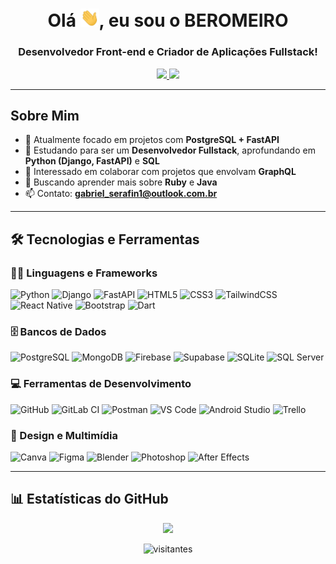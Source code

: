 <h1 align="center">Olá <img src="https://raw.githubusercontent.com/ABSphreak/ABSphreak/master/gifs/Hi.gif" width="30px">, eu sou o BEROMEIRO</h1>
<h3 align="center">Desenvolvedor Front-end e Criador de Aplicações Fullstack!</h3>

<p align="center">
  <a href="https://www.linkedin.com/in/gabriel-romeiro-3209b5230/" target="_blank">
    <img src="https://img.shields.io/badge/LinkedIn-0A66C2.svg?style=for-the-badge&logo=LinkedIn&logoColor=white"/>
  </a>
  <a href="mailto:gabriel_serafin1@outlook.com.br" target="_blank">
    <img src="https://img.shields.io/badge/Outlook-0077B5.svg?style=for-the-badge&logo=Microsoft-Outlook&logoColor=white"/>
  </a>
</p>

---

##  Sobre Mim

- 🔭 Atualmente focado  em projetos com **PostgreSQL + FastAPI**
- 🌱 Estudando para ser um **Desenvolvedor Fullstack**, aprofundando em **Python (Django, FastAPI)** e **SQL**
- 👯 Interessado em colaborar com projetos que envolvam **GraphQL**
- 🤝 Buscando aprender mais sobre **Ruby** e **Java**
- 📫 Contato: **gabriel_serafin1@outlook.com.br**

---

## 🛠️ Tecnologias e Ferramentas

### 👨‍💻 Linguagens e Frameworks
![Python](https://img.shields.io/badge/python-3670A0?style=for-the-badge&logo=python&logoColor=ffdd54)
![Django](https://img.shields.io/badge/django-092E20?style=for-the-badge&logo=django&logoColor=white)
![FastAPI](https://img.shields.io/badge/FastAPI-005571?style=for-the-badge&logo=fastapi)
![HTML5](https://img.shields.io/badge/html5-E34F26?style=for-the-badge&logo=html5&logoColor=white)
![CSS3](https://img.shields.io/badge/css3-1572B6?style=for-the-badge&logo=css3&logoColor=white)
![TailwindCSS](https://img.shields.io/badge/tailwindcss-38B2AC?style=for-the-badge&logo=tailwind-css&logoColor=white)
![React Native](https://img.shields.io/badge/react_native-20232a?style=for-the-badge&logo=react&logoColor=61DAFB)
![Bootstrap](https://img.shields.io/badge/bootstrap-8811FA?style=for-the-badge&logo=bootstrap&logoColor=white)
![Dart](https://img.shields.io/badge/dart-0175C2?style=for-the-badge&logo=dart&logoColor=white)

### 🗄️ Bancos de Dados
![PostgreSQL](https://img.shields.io/badge/postgres-316192?style=for-the-badge&logo=postgresql&logoColor=white)
![MongoDB](https://img.shields.io/badge/MongoDB-4ea94b?style=for-the-badge&logo=mongodb&logoColor=white)
![Firebase](https://img.shields.io/badge/firebase-039BE5?style=for-the-badge&logo=firebase)
![Supabase](https://img.shields.io/badge/Supabase-3ECF8E?style=for-the-badge&logo=supabase&logoColor=white)
![SQLite](https://img.shields.io/badge/sqlite-07405e?style=for-the-badge&logo=sqlite&logoColor=white)
![SQL Server](https://img.shields.io/badge/Microsoft_SQL_Server-CC2927?style=for-the-badge&logo=microsoft-sql-server&logoColor=white)

### 💻 Ferramentas de Desenvolvimento
![GitHub](https://img.shields.io/badge/GitHub-000?style=for-the-badge&logo=github)
![GitLab CI](https://img.shields.io/badge/GitLab_CI-181717?style=for-the-badge&logo=gitlab)
![Postman](https://img.shields.io/badge/Postman-FF6C37?style=for-the-badge&logo=postman&logoColor=white)
![VS Code](https://img.shields.io/badge/VS_Code-0078d7?style=for-the-badge&logo=visual-studio-code&logoColor=white)
![Android Studio](https://img.shields.io/badge/Android_Studio-346ac1?style=for-the-badge&logo=android-studio&logoColor=white)
![Trello](https://img.shields.io/badge/Trello-026AA7?style=for-the-badge&logo=Trello&logoColor=white)

### 🎨 Design e Multimídia
![Canva](https://img.shields.io/badge/Canva-00C4CC?style=for-the-badge&logo=Canva&logoColor=white)
![Figma](https://img.shields.io/badge/Figma-F24E1E?style=for-the-badge&logo=figma&logoColor=white)
![Blender](https://img.shields.io/badge/Blender-F5792A?style=for-the-badge&logo=blender&logoColor=white)
![Photoshop](https://img.shields.io/badge/Photoshop-31A8FF?style=for-the-badge&logo=adobe-photoshop&logoColor=white)
![After Effects](https://img.shields.io/badge/After_Effects-9999FF?style=for-the-badge&logo=Adobe-After-Effects&logoColor=white)

---

## 📊 Estatísticas do GitHub

<p align="center">
  <img height="137px" src="https://github-readme-stats.vercel.app/api/top-langs/?username=BEROMEIRO&hide_title=true&hide_border=true&layout=compact&langs_count=6" />
</p>

<p align="center">
  <img src="https://visitor-badge.laobi.icu/badge?page_id=BEROMEIRO" alt="visitantes"/>
</p>
